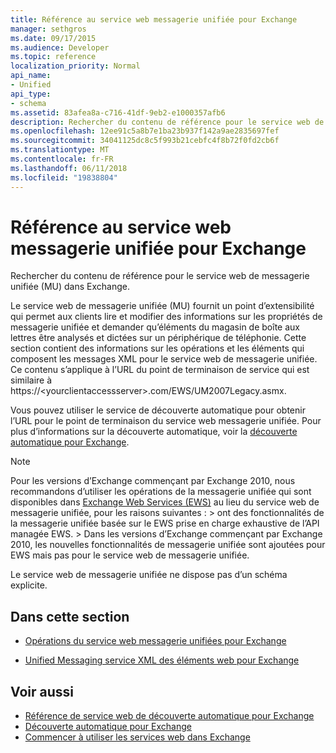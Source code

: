 ```yaml
---
title: Référence au service web messagerie unifiée pour Exchange
manager: sethgros
ms.date: 09/17/2015
ms.audience: Developer
ms.topic: reference
localization_priority: Normal
api_name:
- Unified
api_type:
- schema
ms.assetid: 83afea8a-c716-41df-9eb2-e1000357afb6
description: Rechercher du contenu de référence pour le service web de messagerie unifiée (MU) dans Exchange.
ms.openlocfilehash: 12ee91c5a8b7e1ba23b937f142a9ae2835697fef
ms.sourcegitcommit: 34041125dc8c5f993b21cebfc4f8b72f0fd2cb6f
ms.translationtype: MT
ms.contentlocale: fr-FR
ms.lasthandoff: 06/11/2018
ms.locfileid: "19838804"
---
```

# <a name="unified-messaging-web-service-reference-for-exchange"></a>Référence au service web messagerie unifiée pour Exchange

Rechercher du contenu de référence pour le service web de messagerie unifiée (MU) dans Exchange.
  
Le service web de messagerie unifiée (MU) fournit un point d’extensibilité qui permet aux clients lire et modifier des informations sur les propriétés de messagerie unifiée et demander qu’éléments du magasin de boîte aux lettres être analysés et dictées sur un périphérique de téléphonie. Cette section contient des informations sur les opérations et les éléments qui composent les messages XML pour le service web de messagerie unifiée. Ce contenu s’applique à l’URL du point de terminaison de service qui est similaire à https://\<yourclientaccessserver\>.com/EWS/UM2007Legacy.asmx. 
  
Vous pouvez utiliser le service de découverte automatique pour obtenir l’URL pour le point de terminaison du service web messagerie unifiée. Pour plus d’informations sur la découverte automatique, voir la [découverte automatique pour Exchange](../exchange-web-services/autodiscover-for-exchange.md).
  
> [!NOTE]
>  Pour les versions d’Exchange commençant par Exchange 2010, nous recommandons d’utiliser les opérations de la messagerie unifiée qui sont disponibles dans [Exchange Web Services (EWS)](http://msdn.microsoft.com/library/60285497-0c4e-4e51-84e1-34dd6d89a5d8%28Office.15%29.aspx) au lieu du service web de messagerie unifiée, pour les raisons suivantes : > ont des fonctionnalités de la messagerie unifiée basée sur le EWS prise en charge exhaustive de l’API managée EWS. > Dans les versions d’Exchange commençant par Exchange 2010, les nouvelles fonctionnalités de messagerie unifiée sont ajoutées pour EWS mais pas pour le service web de messagerie unifiée. 
  
Le service web de messagerie unifiée ne dispose pas d’un schéma explicite.
  
## <a name="in-this-section"></a>Dans cette section
<a name="bk_InThisSection"> </a>

- [Opérations du service web messagerie unifiées pour Exchange](unified-messaging-web-service-operations-for-exchange.md)
    
- [Unified Messaging service XML des éléments web pour Exchange](unified-messaging-web-service-xml-elements-for-exchange.md)
    
## <a name="see-also"></a>Voir aussi

- [Référence de service web de découverte automatique pour Exchange](autodiscover-web-service-reference-for-exchange.md)
- [Découverte automatique pour Exchange](../exchange-web-services/autodiscover-for-exchange.md)
- [Commencer à utiliser les services web dans Exchange](../exchange-web-services/start-using-web-services-in-exchange.md)
    

